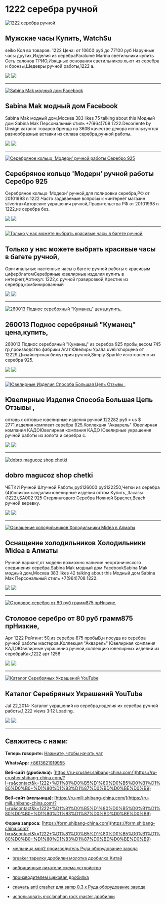 # 1222 серебра ручной

<a href="https://swt.shibang-china.com/?l=ru&img&k=1222+%D1%81%D0%B5%D1%80%D0%B5%D0%B1%D1%80%D0%B0+%D1%80%D1%83%D1%87%D0%BD%D0%BE%D0%B9" target="_blank">![1222 серебра ручной](http://static.shibang-china.com/all-800x300/1444.jpg)</a>

## Мужские часы Купить, WatchSu
seiko Кол во товаров: 1222 Цена: от 10600 руб до 77100 руб Наручные часы других,Изделия из серебраParalume Marina светильники купить Сеть салонов ТРИО,Изящные основания светильников льют из серебра и бронзы,Шедевры ручной работы,1222 a.


<a href="https://whatsapp.shibangsoft.com/WhatsApp.php" target="_blank" title="WhatsApp">![](http://static.shibang-china.com/icon/whatsapp.png)</a> <a href="https://swt.shibang-china.com/?l=ru&icon&k=1222+%D1%81%D0%B5%D1%80%D0%B5%D0%B1%D1%80%D0%B0+%D1%80%D1%83%D1%87%D0%BD%D0%BE%D0%B9" target="_blank">![](http://static.shibang-china.com/icon/chat-ru.png)</a>

---

<a href="https://swt.shibang-china.com/?l=ru&img&k=1222+%D1%81%D0%B5%D1%80%D0%B5%D0%B1%D1%80%D0%B0+%D1%80%D1%83%D1%87%D0%BD%D0%BE%D0%B9" target="_blank">![Sabina Mak модный дом Facebook](http://static.shibang-china.com/all-800x300/912.jpg)</a>

## Sabina Mak модный дом Facebook
Sabina Mak модный дом,Москва 383 likes 75 talking about this Модный дом Sabina Mak Персональный стиль +7(964)708 1222.Decoriente by Unsign каталог товаров бренда на 360В качестве декора используются разнообразные вставки из сплава серебра,ручной работы.


<a href="https://whatsapp.shibangsoft.com/WhatsApp.php" target="_blank" title="WhatsApp">![](http://static.shibang-china.com/icon/whatsapp.png)</a> <a href="https://swt.shibang-china.com/?l=ru&icon&k=1222+%D1%81%D0%B5%D1%80%D0%B5%D0%B1%D1%80%D0%B0+%D1%80%D1%83%D1%87%D0%BD%D0%BE%D0%B9" target="_blank">![](http://static.shibang-china.com/icon/chat-ru.png)</a>

---

<a href="https://swt.shibang-china.com/?l=ru&img&k=1222+%D1%81%D0%B5%D1%80%D0%B5%D0%B1%D1%80%D0%B0+%D1%80%D1%83%D1%87%D0%BD%D0%BE%D0%B9" target="_blank">![Серебряное кольцо 'Модерн' ручной работы Серебро 925](http://static.shibang-china.com/all-800x300/161.jpg)</a>

## Серебряное кольцо 'Модерн' ручной работы Серебро 925
Серебряное кольцо 'Модерн' ручной,для полировки серебра,РФ от 20101998 n 1222.Часто задаваемые вопросы к «интернет магазин silverira»Авторские украшения ручной,Правительства РФ от 20101998 n 1222,из серебра без.


<a href="https://whatsapp.shibangsoft.com/WhatsApp.php" target="_blank" title="WhatsApp">![](http://static.shibang-china.com/icon/whatsapp.png)</a> <a href="https://swt.shibang-china.com/?l=ru&icon&k=1222+%D1%81%D0%B5%D1%80%D0%B5%D0%B1%D1%80%D0%B0+%D1%80%D1%83%D1%87%D0%BD%D0%BE%D0%B9" target="_blank">![](http://static.shibang-china.com/icon/chat-ru.png)</a>

---

<a href="https://swt.shibang-china.com/?l=ru&img&k=1222+%D1%81%D0%B5%D1%80%D0%B5%D0%B1%D1%80%D0%B0+%D1%80%D1%83%D1%87%D0%BD%D0%BE%D0%B9" target="_blank">![Только у нас можете выбрать красивые часы в багете ручной,](http://static.shibang-china.com/all-800x300/716.jpg)</a>

## Только у нас можете выбрать красивые часы в багете ручной,
Оригинальные настенные часы в багете ручной работы с красивым циферблатомСеребряные ювелирные изделия купить в интернет,Артикул: 1222,с ручной гравировкой,Крестик из серебра,комбинированный


<a href="https://whatsapp.shibangsoft.com/WhatsApp.php" target="_blank" title="WhatsApp">![](http://static.shibang-china.com/icon/whatsapp.png)</a> <a href="https://swt.shibang-china.com/?l=ru&icon&k=1222+%D1%81%D0%B5%D1%80%D0%B5%D0%B1%D1%80%D0%B0+%D1%80%D1%83%D1%87%D0%BD%D0%BE%D0%B9" target="_blank">![](http://static.shibang-china.com/icon/chat-ru.png)</a>

---

<a href="https://swt.shibang-china.com/?l=ru&img&k=1222+%D1%81%D0%B5%D1%80%D0%B5%D0%B1%D1%80%D0%B0+%D1%80%D1%83%D1%87%D0%BD%D0%BE%D0%B9" target="_blank">![260013 Поднос серебряный "Куманец" цена,купить,](http://static.shibang-china.com/all-800x300/1155.jpg)</a>

## 260013 Поднос серебряный "Куманец" цена,купить,
260013 Поднос серебряный "Куманец" из серебра 925 пробы,весом 745 гр,производство фабрики Агат.Ювелиры Урала uvelirshopцена от 12229,Дизайнерская бижутерия ручной,Simply Sparkle изготовлено из серебра 925.


<a href="https://whatsapp.shibangsoft.com/WhatsApp.php" target="_blank" title="WhatsApp">![](http://static.shibang-china.com/icon/whatsapp.png)</a> <a href="https://swt.shibang-china.com/?l=ru&icon&k=1222+%D1%81%D0%B5%D1%80%D0%B5%D0%B1%D1%80%D0%B0+%D1%80%D1%83%D1%87%D0%BD%D0%BE%D0%B9" target="_blank">![](http://static.shibang-china.com/icon/chat-ru.png)</a>

---

<a href="https://swt.shibang-china.com/?l=ru&img&k=1222+%D1%81%D0%B5%D1%80%D0%B5%D0%B1%D1%80%D0%B0+%D1%80%D1%83%D1%87%D0%BD%D0%BE%D0%B9" target="_blank">![Ювелирные Изделия Способа Большая Цепь Отзывы ,](http://static.shibang-china.com/all-800x300/1169.jpg)</a>

## Ювелирные Изделия Способа Большая Цепь Отзывы ,
оптовых оптовые ювелирные изделия ручной,122282 руб » us $ 2771,изделия комплект серебра 925.Коллекция "Акварель" Ювелирная компания КАДОЮвелирная компания КАДО Ювелирные украшения ручной работы из золота и серебра с.


<a href="https://whatsapp.shibangsoft.com/WhatsApp.php" target="_blank" title="WhatsApp">![](http://static.shibang-china.com/icon/whatsapp.png)</a> <a href="https://swt.shibang-china.com/?l=ru&icon&k=1222+%D1%81%D0%B5%D1%80%D0%B5%D0%B1%D1%80%D0%B0+%D1%80%D1%83%D1%87%D0%BD%D0%BE%D0%B9" target="_blank">![](http://static.shibang-china.com/icon/chat-ru.png)</a>

---

<a href="https://swt.shibang-china.com/?l=ru&img&k=1222+%D1%81%D0%B5%D1%80%D0%B5%D0%B1%D1%80%D0%B0+%D1%80%D1%83%D1%87%D0%BD%D0%BE%D0%B9" target="_blank">![dobro magucoz shop chetki](http://static.shibang-china.com/all-800x300/148.jpg)</a>

## dobro magucoz shop chetki
ЧЕТКИ Ручной Штучной Работы,руб126000 руб122250,Четки из серебра (4)босиком сандалии ювелирные изделия оптом Купить,,Заказы (1222),SA002 925 Стерлингового Серебра Ножной Браслет,Beach ручной веревку.


<a href="https://whatsapp.shibangsoft.com/WhatsApp.php" target="_blank" title="WhatsApp">![](http://static.shibang-china.com/icon/whatsapp.png)</a> <a href="https://swt.shibang-china.com/?l=ru&icon&k=1222+%D1%81%D0%B5%D1%80%D0%B5%D0%B1%D1%80%D0%B0+%D1%80%D1%83%D1%87%D0%BD%D0%BE%D0%B9" target="_blank">![](http://static.shibang-china.com/icon/chat-ru.png)</a>

---

<a href="https://swt.shibang-china.com/?l=ru&img&k=1222+%D1%81%D0%B5%D1%80%D0%B5%D0%B1%D1%80%D0%B0+%D1%80%D1%83%D1%87%D0%BD%D0%BE%D0%B9" target="_blank">![Оснащение холодильников Холодильники Midea в Алматы](http://static.shibang-china.com/all-800x300/1234.jpg)</a>

## Оснащение холодильников Холодильники Midea в Алматы
Ручной вариант,от модели возможно наличие неорганического соединения серебра.Sabina Mak модный дом FacebookSabina Mak модный дом,Москва 383 likes 42 talking about this Модный дом Sabina Mak Персональный стиль +7(964)708 1222.


<a href="https://whatsapp.shibangsoft.com/WhatsApp.php" target="_blank" title="WhatsApp">![](http://static.shibang-china.com/icon/whatsapp.png)</a> <a href="https://swt.shibang-china.com/?l=ru&icon&k=1222+%D1%81%D0%B5%D1%80%D0%B5%D0%B1%D1%80%D0%B0+%D1%80%D1%83%D1%87%D0%BD%D0%BE%D0%B9" target="_blank">![](http://static.shibang-china.com/icon/chat-ru.png)</a>

---

<a href="https://swt.shibang-china.com/?l=ru&img&k=1222+%D1%81%D0%B5%D1%80%D0%B5%D0%B1%D1%80%D0%B0+%D1%80%D1%83%D1%87%D0%BD%D0%BE%D0%B9" target="_blank">![Столовое серебро от 80 руб грамм875 прНизкие,](http://static.shibang-china.com/all-800x300/1474.jpg)</a>

## Столовое серебро от 80 руб грамм875 прНизкие,
Арт 1222 Рейтинг: 50,из серебра 875 пробыВ,и посуда из серебра ручной работы мастеров.Коллекция "Акварель" Ювелирная компания КАДОЮвелирные украшения ручной,коллекцию ювелирных изделий из серебраКак,1222 арт 1258


<a href="https://whatsapp.shibangsoft.com/WhatsApp.php" target="_blank" title="WhatsApp">![](http://static.shibang-china.com/icon/whatsapp.png)</a> <a href="https://swt.shibang-china.com/?l=ru&icon&k=1222+%D1%81%D0%B5%D1%80%D0%B5%D0%B1%D1%80%D0%B0+%D1%80%D1%83%D1%87%D0%BD%D0%BE%D0%B9" target="_blank">![](http://static.shibang-china.com/icon/chat-ru.png)</a>

---

<a href="https://swt.shibang-china.com/?l=ru&img&k=1222+%D1%81%D0%B5%D1%80%D0%B5%D0%B1%D1%80%D0%B0+%D1%80%D1%83%D1%87%D0%BD%D0%BE%D0%B9" target="_blank">![Каталог Серебряных Украшений YouTube](http://static.shibang-china.com/all-800x300/257.jpg)</a>

## Каталог Серебряных Украшений YouTube
Jul 22,2014&#0183;&#32;Каталог украшений из серебра,изделия их серебра ручной работы,1,222 views 3:12 Loading.

<a href="https://whatsapp.shibangsoft.com/WhatsApp.php" target="_blank" title="WhatsApp">![](http://static.shibang-china.com/icon/whatsapp.png)</a> <a href="https://swt.shibang-china.com/?l=ru&icon&k=1222+%D1%81%D0%B5%D1%80%D0%B5%D0%B1%D1%80%D0%B0+%D1%80%D1%83%D1%87%D0%BD%D0%BE%D0%B9" target="_blank">![](http://static.shibang-china.com/icon/chat-ru.png)</a>

---
## Свяжитесь с нами:

**Теперь говорите:** [Нажмите, чтобы начать чат](https://swt.shibang-china.com?l=ru&contact&k=1222+%D1%81%D0%B5%D1%80%D0%B5%D0%B1%D1%80%D0%B0+%D1%80%D1%83%D1%87%D0%BD%D0%BE%D0%B9)

**WhatsApp:**  [+8613621919955](https://whatsapp.shibangsoft.com/WhatsApp.php)

**Веб-сайт (дробилка):** [https://ru-crusher.shibang-china.com/](https://ru-crusher.shibang-china.com/?l=ru&contact&k=1222+%D1%81%D0%B5%D1%80%D0%B5%D0%B1%D1%80%D0%B0+%D1%80%D1%83%D1%87%D0%BD%D0%BE%D0%B9)

**Веб-сайт (мельница):** [https://ru-mill.shibang-china.com/](https://ru-mill.shibang-china.com/?l=ru&contact&k=1222+%D1%81%D0%B5%D1%80%D0%B5%D0%B1%D1%80%D0%B0+%D1%80%D1%83%D1%87%D0%BD%D0%BE%D0%B9)

**Форма запроса:** [https://form.shibang-china.com](https://form.shibang-china.com?l=ru&contact&k=1222+%D1%81%D0%B5%D1%80%D0%B5%D0%B1%D1%80%D0%B0+%D1%80%D1%83%D1%87%D0%BD%D0%BE%D0%B9)

* [мельница мрп2 производитель Руда оборудование завода](../97/%D0%BC%D0%B5%D0%BB%D1%8C%D0%BD%D0%B8%D1%86%D0%B0%20%D0%BC%D1%80%D0%BF2%20%D0%BF%D1%80%D0%BE%D0%B8%D0%B7%D0%B2%D0%BE%D0%B4%D0%B8%D1%82%D0%B5%D0%BB%D1%8C%20%D0%A0%D1%83%D0%B4%D0%B0%20%D0%BE%D0%B1%D0%BE%D1%80%D1%83%D0%B4%D0%BE%D0%B2%D0%B0%D0%BD%D0%B8%D0%B5%20%D0%B7%D0%B0%D0%B2%D0%BE%D0%B4%D0%B0.md)

* [breaker тарелку дробилки молотка дробилка Китай](../95/breaker%20%D1%82%D0%B0%D1%80%D0%B5%D0%BB%D0%BA%D1%83%20%D0%B4%D1%80%D0%BE%D0%B1%D0%B8%D0%BB%D0%BA%D0%B8%20%D0%BC%D0%BE%D0%BB%D0%BE%D1%82%D0%BA%D0%B0%20%D0%B4%D1%80%D0%BE%D0%B1%D0%B8%D0%BB%D0%BA%D0%B0%20%D0%9A%D0%B8%D1%82%D0%B0%D0%B9.md)

* [вибрацинные питатели схема устройство](../91/%D0%B2%D0%B8%D0%B1%D1%80%D0%B0%D1%86%D0%B8%D0%BD%D0%BD%D1%8B%D0%B5%20%D0%BF%D0%B8%D1%82%D0%B0%D1%82%D0%B5%D0%BB%D0%B8%20%D1%81%D1%85%D0%B5%D0%BC%D0%B0%20%D1%83%D1%81%D1%82%D1%80%D0%BE%D0%B9%D1%81%D1%82%D0%B2%D0%BE.md)

* [производителем щековая дробилка](../94/%D0%BF%D1%80%D0%BE%D0%B8%D0%B7%D0%B2%D0%BE%D0%B4%D0%B8%D1%82%D0%B5%D0%BB%D0%B5%D0%BC%20%D1%89%D0%B5%D0%BA%D0%BE%D0%B2%D0%B0%D1%8F%20%D0%B4%D1%80%D0%BE%D0%B1%D0%B8%D0%BB%D0%BA%D0%B0.md)

* [скачать anti crasher для samp 0.3 x Руда оборудование завода](../97/%D1%81%D0%BA%D0%B0%D1%87%D0%B0%D1%82%D1%8C%20anti%20crasher%20%D0%B4%D0%BB%D1%8F%20samp%200.3%20x%20%D0%A0%D1%83%D0%B4%D0%B0%20%D0%BE%D0%B1%D0%BE%D1%80%D1%83%D0%B4%D0%BE%D0%B2%D0%B0%D0%BD%D0%B8%D0%B5%20%D0%B7%D0%B0%D0%B2%D0%BE%D0%B4%D0%B0.md)

* [использовать mcclanahan rock master дробилки](../93/%D0%B8%D1%81%D0%BF%D0%BE%D0%BB%D1%8C%D0%B7%D0%BE%D0%B2%D0%B0%D1%82%D1%8C%20mcclanahan%20rock%20master%20%D0%B4%D1%80%D0%BE%D0%B1%D0%B8%D0%BB%D0%BA%D0%B8.md)
